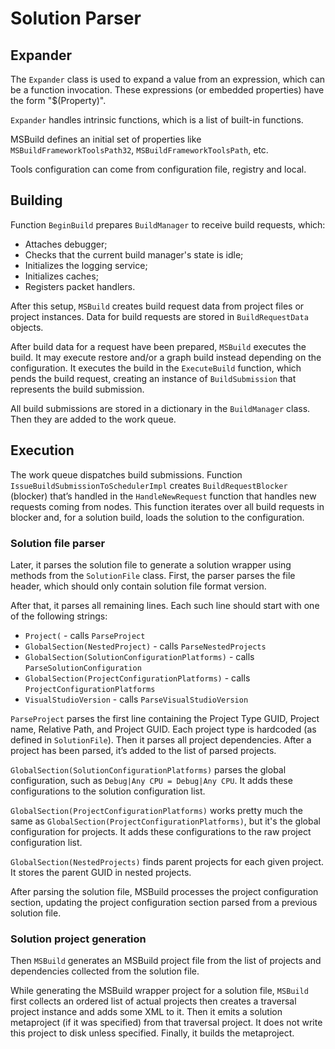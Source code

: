 # Solution Parser

## Expander

The `Expander` class is used to expand a value from an expression, which can be a function invocation. These expressions (or embedded properties) have the form "$(Property)".

`Expander` handles intrinsic functions, which is a list of built-in functions.

MSBuild defines an initial set of properties like `MSBuildFrameworkToolsPath32`, `MSBuildFrameworkToolsPath`, etc.

Tools configuration can come from configuration file, registry and local.

## Building

Function `BeginBuild` prepares `BuildManager` to receive build requests, which:
- Attaches debugger;
- Checks that the current build manager's state is idle;
- Initializes the logging service;
- Initializes caches;
- Registers packet handlers.

After this setup, `MSBuild` creates build request data from project files or project instances. Data for build requests are stored in `BuildRequestData` objects.

After build data for a request have been prepared, `MSBuild` executes the build. It may execute restore and/or a graph build instead depending on the configuration. It executes the build in the `ExecuteBuild` function, which pends the build request, creating an instance of `BuildSubmission` that represents the build submission.

All build submissions are stored in a dictionary in the `BuildManager` class. Then they are added to the work queue.

## Execution

The work queue dispatches build submissions. Function `IssueBuildSubmissionToSchedulerImpl`
creates `BuildRequestBlocker` (blocker) that’s handled in the `HandleNewRequest` function that handles new requests coming from nodes. This function iterates over all build requests in blocker and, for a solution build, loads the solution to the configuration.

### Solution file parser

Later, it parses the solution file to generate a solution wrapper using methods from the `SolutionFile` class. First, the parser parses the file header, which should only contain solution file format version.

After that, it parses all remaining lines. Each such line should start with one of the following strings:
- `Project(` - calls `ParseProject`
- `GlobalSection(NestedProject)` - calls `ParseNestedProjects`
- `GlobalSection(SolutionConfigurationPlatforms)` - calls `ParseSolutionConfiguration`
- `GlobalSection(ProjectConfigurationPlatforms)` - calls `ProjectConfigurationPlatforms`
- `VisualStudioVersion` - calls `ParseVisualStudioVersion`

`ParseProject` parses the first line containing the Project Type GUID, Project name, Relative Path, and Project GUID. Each project type is hardcoded (as defined in `SolutionFile`). Then it parses all project dependencies. After a project has been parsed, it’s added to the list of parsed projects.

`GlobalSection(SolutionConfigurationPlatforms)` parses the global configuration, such as `Debug|Any CPU = Debug|Any CPU`. It adds these configurations to the solution configuration list.

`GlobalSection(ProjectConfigurationPlatforms)` works pretty much the same as `GlobalSection(ProjectConfigurationPlatforms)`, but it's the global configuration for projects. It adds these configurations to the raw project configuration list.

`GlobalSection(NestedProjects)` finds parent projects for each given project. It stores the parent GUID in nested projects.

After parsing the solution file, MSBuild processes the project configuration section, updating the project configuration section parsed from a previous solution file.

### Solution project generation

Then `MSBuild` generates an MSBuild project file from the list of projects and dependencies collected from the solution file.

While generating the MSBuild wrapper project for a solution file, `MSBuild` first collects an ordered list of actual projects then creates a traversal project instance and adds some XML to it. Then it emits a solution metaproject (if it was specified) from that traversal project. It does not write this project to disk unless specified. Finally, it builds the metaproject.

